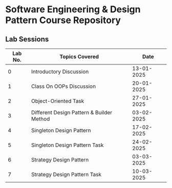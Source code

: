 # Software Engineering & Design Pattern Course Repository

## Lab Sessions

| Lab No. | Topics Covered                             | Date       |
|---------|--------------------------------------------|------------|
| 0       | Introductory Discussion                    | 13-01-2025 |
| 1       | Class On OOPs Discussion                   | 20-01-2025 |
| 2       | Object-Oriented Task                       | 27-01-2025 |
| 3       | Different Design Pattern & Builder Method  | 03-02-2025 |
| 4       | Singleton Design Pattern                   | 17-02-2025 |
| 5       | Singleton Design Pattern Task              | 24-02-2025 |
| 6       | Strategy Design Pattern                    | 03-03-2025 |
| 7       | Strategy Design Pattern Task               | 10-03-2025 |
